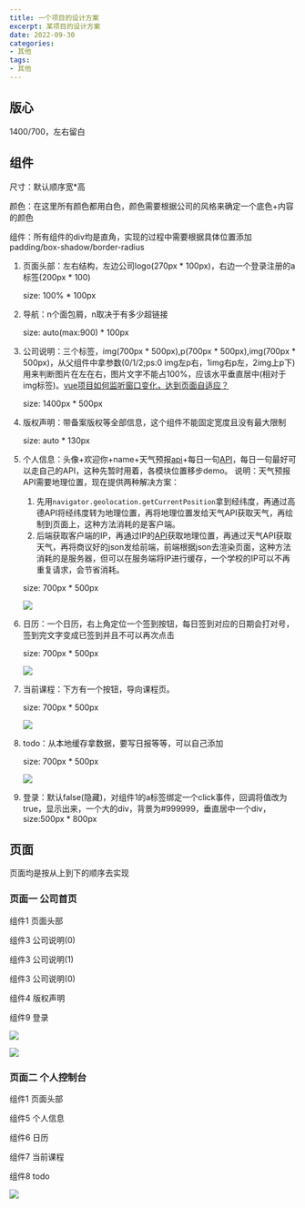 ```yaml
---
title: 一个项目的设计方案
excerpt: 某项目的设计方案
date: 2022-09-30
categories:
- 其他
tags:
- 其他
---
```


## 版心
1400/700，左右留白

## 组件
尺寸：默认顺序宽*高

颜色：在这里所有颜色都用白色，颜色需要根据公司的风格来确定一个底色+内容的颜色

组件：所有组件的div均是直角，实现的过程中需要根据具体位置添加padding/box-shadow/border-radius

1. 页面头部：左右结构，左边公司logo(270px * 100px)，右边一个登录注册的a标签(200px * 100)

    size: 100% * 100px
2. 导航：n个面包屑，n取决于有多少超链接

    size: auto(max:900) * 100px
3. 公司说明：三个标签，img(700px * 500px),p(700px * 500px),img(700px * 500px)，从父组件中拿参数(0/1/2;ps:0
img左p右，1img右p左，2img上p下)用来判断图片在左在右，图片文字不能占100%，应该水平垂直居中(相对于img标签)。[vue项目如何监听窗口变化，达到页面自适应？](https://segmentfault.com/a/1190000016512967)

    size: 1400px * 500px
4. 版权声明：带备案版权等全部信息，这个组件不能固定宽度且没有最大限制

    size: auto * 130px
5. 个人信息：头像+欢迎你+name+天气预报[api](https://www.free-api.com/doc/69)+每日一句[API](http://api.guaqb.cn/v1/onesaid/)，每日一句最好可以走自己的API，这种先暂时用着，各模块位置移步demo。
    说明：天气预报API需要地理位置，现在提供两种解决方案：

    1. 先用`navigator.geolocation.getCurrentPosition`拿到经纬度，再通过高德API将经纬度转为地理位置，再将地理位置发给天气API获取天气，再绘制到页面上，这种方法消耗的是客户端。
    2. 后端获取客户端的IP，再通过IP的[API](https://www.free-api.com/doc/236)获取地理位置，再通过天气API获取天气，再将商议好的json发给前端，前端根据json去渲染页面，这种方法消耗的是服务器，但可以在服务端将IP进行缓存，一个学校的IP可以不再重复请求，会节省消耗。

    size: 700px * 500px

    ![](https://api2.mubu.com/v3/document_image/6aa13990-cc8c-42ef-87a1-b5510e787061-3807603.jpg)

6. 日历：一个日历，右上角定位一个签到按钮，每日签到对应的日期会打对号，签到完文字变成已签到并且不可以再次点击

    size: 700px * 500px

    ![](https://api2.mubu.com/v3/document_image/8222ab21-f60a-492b-bf84-5a9bfc02ee34-3807603.jpg)

7. 当前课程：下方有一个按钮，导向课程页。

    size: 700px * 500px

    ![](https://api2.mubu.com/v3/document_image/859e693f-f32c-4e76-b0bd-886532ca7c0e-3807603.jpg)
    
8. todo：从本地缓存拿数据，要写日报等等，可以自己添加

    size: 700px * 500px

    ![](https://api2.mubu.com/v3/document_image/8b13440e-7e03-4ec1-9d54-05660ef3b26a-3807603.jpg)

9. 登录：默认false(隐藏)，对组件1的a标签绑定一个click事件，回调将值改为true，显示出来，一个大的div，背景为#999999，垂直居中一个div，size:500px * 800px


## 页面
页面均是按从上到下的顺序去实现

### 页面一  公司首页
组件1   页面头部

组件3   公司说明(0)

组件3   公司说明(1)

组件3   公司说明(0)

组件4   版权声明

组件9   登录


![](https://api2.mubu.com/v3/document_image/c07fa101-1be3-4122-938c-c1449b4b7f57-3807603.jpg)

![](https://api2.mubu.com/v3/document_image/f37007e8-3c23-43bb-be96-0c3c798d76d1-3807603.jpg)

### 页面二  个人控制台
组件1   页面头部

组件5   个人信息

组件6   日历

组件7   当前课程

组件8   todo

![](https://api2.mubu.com/v3/document_image/01924291-a32c-41f4-8e66-74555e8622cd-3807603.jpg)


